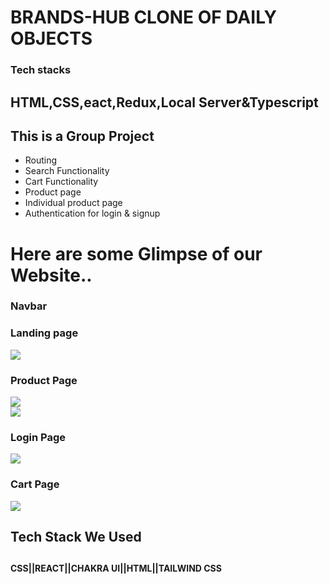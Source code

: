 

# BRANDS-HUB CLONE OF DAILY OBJECTS <br>

<h3>Tech stacks</h3>
<h2>HTML,CSS,eact,Redux,Local Server&Typescript</h2>
<h2>This is a Group Project</h2>
<ul>
 <li>
   Routing</li>
<li>Search Functionality</li>
<li>Cart Functionality</li>
<li>Product page</li>
  <li>Individual product page</li>
<li>Authentication for login & signup</li>

</ul>
<h1>
Here are some Glimpse of our Website..</h1>
<h3>Navbar<h3>
  
  
  
  <h3>Landing page</h3>
  <img src="https://i.ibb.co/HVXkwRC/dailyobj1.png"/>
  
  <h3>Product Page</h3>
  <img src="https://i.ibb.co/sRpCJgc/dailyobj2.png"/><br/>
  <img src="https://i.ibb.co/X4bwNtY/dailyobj4.png"/>
  <h3>Login Page</h3>
    <img src="https://i.ibb.co/MSV67Xh/dailyobj3.png"/>
  
  <h3>Cart Page</h3>
  
  <img src="https://i.ibb.co/x31FwjC/dailyobj5.png"/>
 
 
 
 <h2> Tech Stack We Used <h2>
   <h4> CSS||REACT||CHAKRA UI||HTML||TAILWIND CSS </h4>
